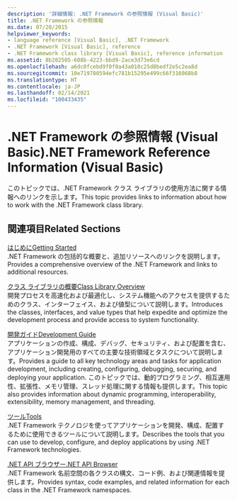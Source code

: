 ```yaml
---
description: '詳細情報: .NET Framework の参照情報 (Visual Basic)'
title: .NET Framework の参照情報
ms.date: 07/20/2015
helpviewer_keywords:
- language reference [Visual Basic], .NET Framework
- .NET Framework [Visual Basic], reference
- .NET Framework class library [Visual Basic], reference information
ms.assetid: 8b202505-608b-4223-bbd9-2ace3d73e6cd
ms.openlocfilehash: a6dc0fcebd9f0f0a43a010c25d8bedf2e5c2ea8d
ms.sourcegitcommit: 10e719780594efc781b15295e499c66f316068b8
ms.translationtype: HT
ms.contentlocale: ja-JP
ms.lasthandoff: 02/14/2021
ms.locfileid: "100433435"
---
```

# <a name="net-framework-reference-information-visual-basic"></a><span data-ttu-id="afda5-103">.NET Framework の参照情報 (Visual Basic)</span><span class="sxs-lookup"><span data-stu-id="afda5-103">.NET Framework Reference Information (Visual Basic)</span></span>

<span data-ttu-id="afda5-104">このトピックでは、.NET Framework クラス ライブラリの使用方法に関する情報へのリンクを示します。</span><span class="sxs-lookup"><span data-stu-id="afda5-104">This topic provides links to information about how to work with the .NET Framework class library.</span></span>  
  
## <a name="related-sections"></a><span data-ttu-id="afda5-105">関連項目</span><span class="sxs-lookup"><span data-stu-id="afda5-105">Related Sections</span></span>  

 [<span data-ttu-id="afda5-106">はじめに</span><span class="sxs-lookup"><span data-stu-id="afda5-106">Getting Started</span></span>](../../framework/get-started/index.md)  
 <span data-ttu-id="afda5-107">.NET Framework の包括的な概要と、追加リソースへのリンクを説明します。</span><span class="sxs-lookup"><span data-stu-id="afda5-107">Provides a comprehensive overview of the .NET Framework and links to additional resources.</span></span>  
  
 [<span data-ttu-id="afda5-108">クラス ライブラリの概要</span><span class="sxs-lookup"><span data-stu-id="afda5-108">Class Library Overview</span></span>](../../standard/class-library-overview.md)  
 <span data-ttu-id="afda5-109">開発プロセスを高速化および最適化し、システム機能へのアクセスを提供するためのクラス、インターフェイス、および値型について説明します。</span><span class="sxs-lookup"><span data-stu-id="afda5-109">Introduces the classes, interfaces, and value types that help expedite and optimize the development process and provide access to system functionality.</span></span>  
  
 [<span data-ttu-id="afda5-110">開発ガイド</span><span class="sxs-lookup"><span data-stu-id="afda5-110">Development Guide</span></span>](../../framework/development-guide.md)  
 <span data-ttu-id="afda5-111">アプリケーションの作成、構成、デバッグ、セキュリティ、および配置を含む、アプリケーション開発用のすべての主要な技術領域とタスクについて説明します。</span><span class="sxs-lookup"><span data-stu-id="afda5-111">Provides a guide to all key technology areas and tasks for application development, including creating, configuring, debugging, securing, and deploying your application.</span></span> <span data-ttu-id="afda5-112">このトピックでは、動的プログラミング、相互運用性、拡張性、メモリ管理、スレッド処理に関する情報も提供します。</span><span class="sxs-lookup"><span data-stu-id="afda5-112">This topic also provides information about dynamic programming, interoperability, extensibility, memory management, and threading.</span></span>  
  
 [<span data-ttu-id="afda5-113">ツール</span><span class="sxs-lookup"><span data-stu-id="afda5-113">Tools</span></span>](../../framework/tools/index.md)  
 <span data-ttu-id="afda5-114">.NET Framework テクノロジを使ってアプリケーションを開発、構成、配置するために使用できるツールについて説明します。</span><span class="sxs-lookup"><span data-stu-id="afda5-114">Describes the tools that you can use to develop, configure, and deploy applications by using .NET Framework technologies.</span></span>  
  
 [<span data-ttu-id="afda5-115">.NET API ブラウザー</span><span class="sxs-lookup"><span data-stu-id="afda5-115">.NET API Browser</span></span>](../../../api/index.md)  
 <span data-ttu-id="afda5-116">.NET Framework 名前空間の各クラスの構文、コード例、および関連情報を提供します。</span><span class="sxs-lookup"><span data-stu-id="afda5-116">Provides syntax, code examples, and related information for each class in the .NET Framework namespaces.</span></span>
